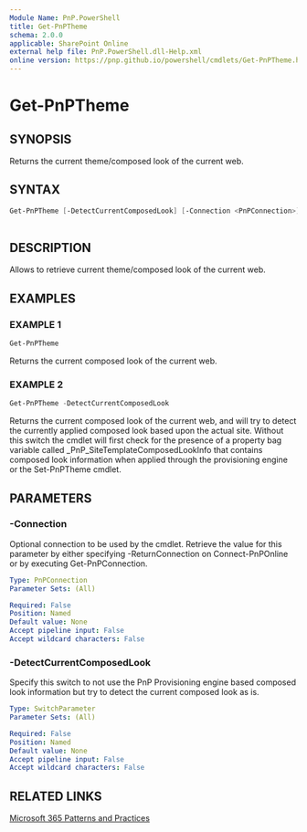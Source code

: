 ```yaml
---
Module Name: PnP.PowerShell
title: Get-PnPTheme
schema: 2.0.0
applicable: SharePoint Online
external help file: PnP.PowerShell.dll-Help.xml
online version: https://pnp.github.io/powershell/cmdlets/Get-PnPTheme.html
---
```

 
# Get-PnPTheme

## SYNOPSIS
Returns the current theme/composed look of the current web.

## SYNTAX

```powershell
Get-PnPTheme [-DetectCurrentComposedLook] [-Connection <PnPConnection>]
 
```

## DESCRIPTION

Allows to retrieve current theme/composed look of the current web.

## EXAMPLES

### EXAMPLE 1
```powershell
Get-PnPTheme
```

Returns the current composed look of the current web.

### EXAMPLE 2
```powershell
Get-PnPTheme -DetectCurrentComposedLook
```

Returns the current composed look of the current web, and will try to detect the currently applied composed look based upon the actual site. Without this switch the cmdlet will first check for the presence of a property bag variable called _PnP_SiteTemplateComposedLookInfo that contains composed look information when applied through the provisioning engine or the Set-PnPTheme cmdlet.

## PARAMETERS

### -Connection
Optional connection to be used by the cmdlet. Retrieve the value for this parameter by either specifying -ReturnConnection on Connect-PnPOnline or by executing Get-PnPConnection.

```yaml
Type: PnPConnection
Parameter Sets: (All)

Required: False
Position: Named
Default value: None
Accept pipeline input: False
Accept wildcard characters: False
```

### -DetectCurrentComposedLook
Specify this switch to not use the PnP Provisioning engine based composed look information but try to detect the current composed look as is.

```yaml
Type: SwitchParameter
Parameter Sets: (All)

Required: False
Position: Named
Default value: None
Accept pipeline input: False
Accept wildcard characters: False
```



## RELATED LINKS

[Microsoft 365 Patterns and Practices](https://aka.ms/m365pnp)

